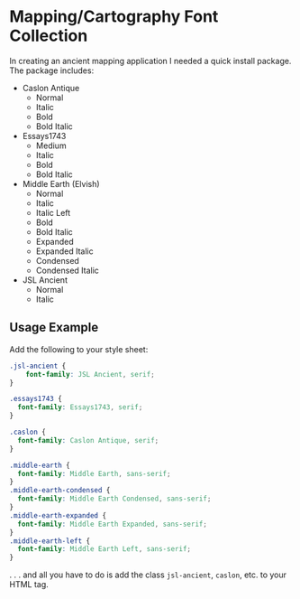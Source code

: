 # Mapping/Cartography Font Collection
In creating an ancient mapping application I needed a quick install package. The package includes:

* Caslon Antique
  * Normal
  * Italic
  * Bold
  * Bold Italic
* Essays1743
  * Medium
  * Italic
  * Bold
  * Bold Italic
* Middle Earth (Elvish)
  * Normal
  * Italic
  * Italic Left
  * Bold
  * Bold Italic
  * Expanded
  * Expanded Italic
  * Condensed
  * Condensed Italic
* JSL Ancient
  * Normal
  * Italic

## Usage Example
Add the following to your style sheet:

```css
.jsl-ancient {
    font-family: JSL Ancient, serif;
}

.essays1743 {
  font-family: Essays1743, serif;
}

.caslon {
  font-family: Caslon Antique, serif;
}

.middle-earth {
  font-family: Middle Earth, sans-serif;
}
.middle-earth-condensed {
  font-family: Middle Earth Condensed, sans-serif;
}
.middle-earth-expanded {
  font-family: Middle Earth Expanded, sans-serif;
}
.middle-earth-left {
  font-family: Middle Earth Left, sans-serif;
}

```
 . . . and all you have to do is add the class `jsl-ancient`, `caslon`, etc. to your HTML tag.